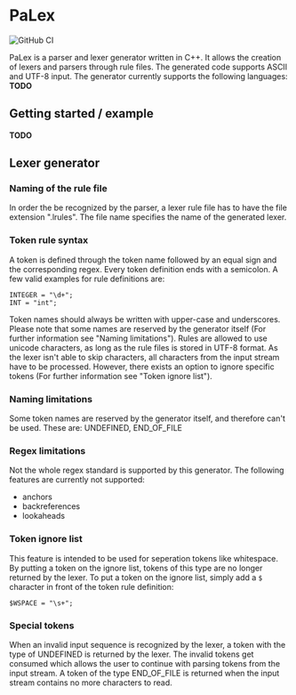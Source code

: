 # PaLex
![GitHub CI](https://github.com/Creepsy/palex/actions/workflows/tests.yml/badge.svg)

PaLex is a parser and lexer generator written in C++. It allows the creation of lexers and parsers through rule files. The generated code supports ASCII and UTF-8 input. The generator currently supports the following languages: **TODO**

## Getting started / example
**TODO**

## Lexer generator

### Naming of the rule file
In order the be recognized by the parser, a lexer rule file has to have the file extension ".lrules". The file name specifies the name of the generated lexer.

### Token rule syntax
A token is defined through the token name followed by an equal sign and the corresponding regex. Every token definition ends with a semicolon. A few valid examples for rule definitions are:

```
INTEGER = "\d+";
INT = "int";
```

Token names should always be written with upper-case and underscores. Please note that some names are reserved by the generator itself (For further information see "Naming limitations"). Rules are allowed to use unicode characters, as long as the rule files is stored in UTF-8 format.
As the lexer isn't able to skip characters, all characters from the input stream have to be processed. However, there exists an option to ignore specific tokens (For further information see "Token ignore list").

### Naming limitations
Some token names are reserved by the generator itself, and therefore can't be used. These are: UNDEFINED, END_OF_FILE

### Regex limitations
Not the whole regex standard is supported by this generator. The following features are currently not supported:
- anchors
- backreferences
- lookaheads

### Token ignore list
This feature is intended to be used for seperation tokens like whitespace. By putting a token on the ignore list, tokens of this type are no longer returned by the lexer. To put a token on the ignore list, simply add a `$` character in front of the token rule definition:
```
$WSPACE = "\s+";
```

### Special tokens
When an invalid input sequence is recognized by the lexer, a token with the type of UNDEFINED is returned by the lexer. The invalid tokens get consumed which allows the user to continue with parsing tokens from the input stream. A token of the type END_OF_FILE is returned when the input stream contains no more characters to read.